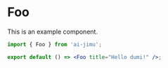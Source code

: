 # Foo

This is an example component.

```jsx
import { Foo } from 'ai-jimu';

export default () => <Foo title="Hello dumi!" />;
```
